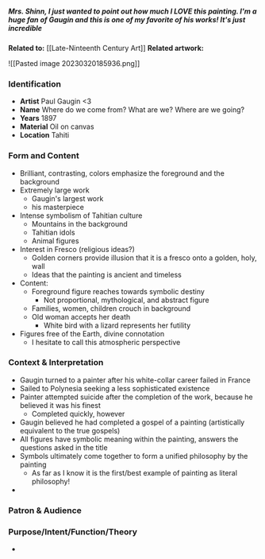 ##### Mrs. Shinn, I just wanted to point out how much I LOVE this painting. I'm a huge fan of Gaugin and this is one of my favorite of his works! It's just incredible

**Related to:** [[Late-Ninteenth Century Art]]
**Related artwork:** 

![[Pasted image 20230320185936.png]]

### Identification
- **Artist** Paul Gaugin <3
- **Name** Where do we come from? What are we? Where are we going?
- **Years** 1897
- **Material** Oil on canvas
- **Location** Tahiti

### Form and Content
- Brilliant, contrasting, colors emphasize the foreground and the background
- Extremely large work
	- Gaugin's largest work
	- his masterpiece
- Intense symbolism of Tahitian culture
	- Mountains in the background
	- Tahitian idols
	- Animal figures
- Interest in Fresco (religious ideas?)
	- Golden corners provide illusion that it is a fresco onto a golden, holy, wall
	- Ideas that the painting is ancient and timeless
- Content:
	- Foreground figure reaches towards symbolic destiny
		- Not proportional, mythological, and abstract figure
	- Families, women, children crouch in background
	- Old woman accepts her death
		- White bird with a lizard represents her futility
- Figures free of the Earth, divine connotation
	- I hesitate to call this atmospheric perspective

### Context & Interpretation
- Gaugin turned to a painter after his white-collar career failed in France
- Sailed to Polynesia seeking a less sophisticated existence
- Painter attempted suicide after the completion of the work, because he believed it was his finest
	- Completed quickly, however
 - Gaugin believed he had completed a gospel of a painting (artistically equivalent to the true gospels)
 - All figures have symbolic meaning within the painting, answers the questions asked in the title
 - Symbols ultimately come together to form a unified philosophy by the painting
	 - As far as I know it is the first/best example of painting as  literal philosophy!
- 

### Patron & Audience


### Purpose/Intent/Function/Theory
- 
